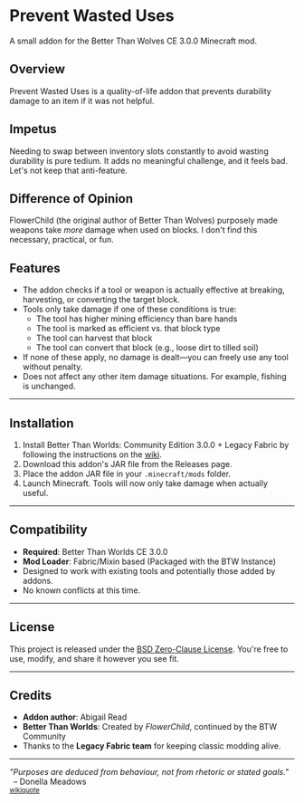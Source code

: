# Prevent Wasted Uses
A small addon for the Better Than Wolves CE 3.0.0 Minecraft mod.

## Overview

Prevent Wasted Uses is a quality-of-life addon that prevents durability damage to an item if it was not helpful.  

## Impetus
Needing to swap between inventory slots constantly to avoid wasting durability is pure tedium.  It adds no meaningful challenge, and it feels bad.  Let's not keep that anti-feature.

## Difference of Opinion
FlowerChild (the original author of Better Than Wolves) purposely made weapons take _more_ damage when used on blocks.  I don't find this necessary, practical, or fun.

## Features

* The addon checks if a tool or weapon is actually effective at breaking, harvesting, or converting the target block.
* Tools only take damage if one of these conditions is true:
  * The tool has higher mining efficiency than bare hands
  * The tool is marked as efficient vs. that block type
  * The tool can harvest that block
  * The tool can convert that block (e.g., loose dirt to tilled soil)
* If none of these apply, no damage is dealt—you can freely use any tool without penalty.
* Does not affect any other item damage situations.  For example, fishing is unchanged.

---

## Installation

1. Install Better Than Worlds: Community Edition 3.0.0 + Legacy Fabric by following the instructions on the [wiki](https://wiki.btwce.com/view/3.0.0_Beta).
2. Download this addon's JAR file from the Releases page.
3. Place the addon JAR file in your `.minecraft/mods` folder.
4. Launch Minecraft. Tools will now only take damage when actually useful.

---

## Compatibility

* **Required**: Better Than Worlds CE 3.0.0
* **Mod Loader**: Fabric/Mixin based (Packaged with the BTW Instance)
* Designed to work with existing tools and potentially those added by addons.
* No known conflicts at this time.

---

## License

This project is released under the [BSD Zero-Clause License](LICENSE).
You're free to use, modify, and share it however you see fit.

---

## Credits

* **Addon author**: Abigail Read
* **Better Than Worlds**: Created by *FlowerChild*, continued by the BTW Community
* Thanks to the **Legacy Fabric team** for keeping classic modding alive.

---

*"Purposes are deduced from behaviour, not from rhetoric or stated goals."* &ensp;– Donella Meadows
</br><small>
[wikiquote](https://en.wikiquote.org/wiki/Donella_Meadows)
</small>